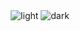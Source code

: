 <div align="center">
  <img src="https://raw.githubusercontent.com/kwuh91/Animated-SwiftUI-Background/master/extra/light.gif" alt="light">
  <img src="https://raw.githubusercontent.com/kwuh91/Animated-SwiftUI-Background/master/extra/dark.gif" alt="dark">
</div>
